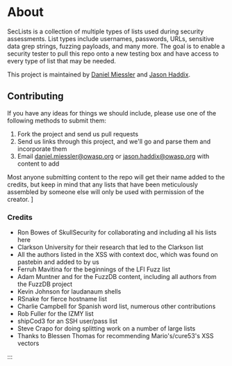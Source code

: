 # About

SecLists is a collection of multiple types of lists used during security assessments. List types include usernames, passwords, URLs, sensitive data grep strings, fuzzing payloads, and many more. The goal is to enable a security tester to pull this repo onto a new testing box and have access to every type of list that may be needed.

This project is maintained by [Daniel Miessler](http://www.danielmiessler.com/ "Daniel Miessler") and [Jason Haddix](http://www.securityaegis.com "Jason Haddix"). 

## Contributing

If you have any ideas for things we should include, please use one of the following methods to submit them:

1. Fork the project and send us pull requests
2. Send us links through this project, and we'll go and parse them and incorporate them
3. Email daniel.miessler@owasp.org or jason.haddix@owasp.org with content to add

Most anyone submitting content to the repo will get their name added to the credits, but keep in mind that any lists that have been meticulously assembled by someone else will only be used with permission of the creator. ]

### Credits

- Ron Bowes of SkullSecurity for collaborating and including all his lists here
- Clarkson University for their research that led to the Clarkson list
- All the authors listed in the XSS with context doc, which was found on pastebin and added to by us
- Ferruh Mavitina for the beginnings of the LFI Fuzz list
- Adam Muntner and  for the FuzzDB content, including all authors from the FuzzDB project
- Kevin Johnson for laudanaum shells
- RSnake for fierce hostname list 
- Charlie Campbell for Spanish word list, numerous other contributions
- Rob Fuller for the IZMY list
- shipCod3 for an SSH user/pass list
- Steve Crapo for doing splitting work on a number of large lists
- Thanks to Blessen Thomas for recommending Mario's/cure53's XSS vectors

:::
